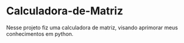 # Calculadora-de-Matriz
Nesse projeto fiz uma calculadora de matriz, visando aprimorar meus conhecimentos em python.
